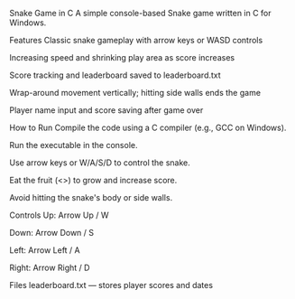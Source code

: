 Snake Game in C
A simple console-based Snake game written in C for Windows.

Features
Classic snake gameplay with arrow keys or WASD controls

Increasing speed and shrinking play area as score increases

Score tracking and leaderboard saved to leaderboard.txt

Wrap-around movement vertically; hitting side walls ends the game

Player name input and score saving after game over

How to Run
Compile the code using a C compiler (e.g., GCC on Windows).

Run the executable in the console.

Use arrow keys or W/A/S/D to control the snake.

Eat the fruit (<>) to grow and increase score.

Avoid hitting the snake's body or side walls.

Controls
Up: Arrow Up / W

Down: Arrow Down / S

Left: Arrow Left / A

Right: Arrow Right / D

Files
leaderboard.txt — stores player scores and dates
